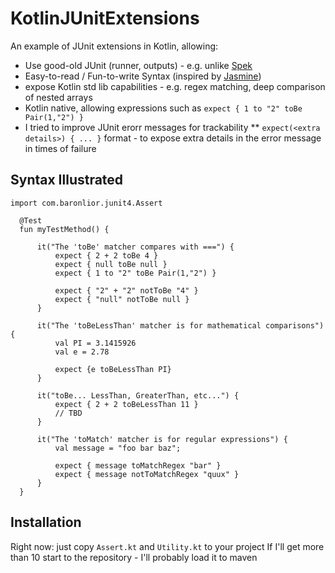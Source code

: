 # KotlinJUnitExtensions
An example of JUnit extensions in Kotlin, allowing:
* Use good-old JUnit (runner, outputs) - e.g. unlike [Spek](http://spekframework.org/)
* Easy-to-read / Fun-to-write Syntax (inspired by [Jasmine](https://jasmine.github.io/2.0/introduction.html))
* expose Kotlin std lib capabilities - e.g. regex matching, deep comparison of nested arrays
* Kotlin native, allowing expressions such as `expect { 1 to "2" toBe Pair(1,"2") } `
* I tried to improve JUnit erorr messages for trackability
** `expect(<extra details>) { ... }` format - to expose extra details in the error message in times of failure

## Syntax Illustrated
```
import com.baronlior.junit4.Assert

  @Test
  fun myTestMethod() {

      it("The 'toBe' matcher compares with ===") {
          expect { 2 + 2 toBe 4 }
          expect { null toBe null }
          expect { 1 to "2" toBe Pair(1,"2") }

          expect { "2" + "2" notToBe "4" }
          expect { "null" notToBe null }
      }

      it("The 'toBeLessThan' matcher is for mathematical comparisons") {
          val PI = 3.1415926
          val e = 2.78

          expect {e toBeLessThan PI}
      }

      it("toBe... LessThan, GreaterThan, etc...") {
          expect { 2 + 2 toBeLessThan 11 }
          // TBD
      }

      it("The 'toMatch' matcher is for regular expressions") {
          val message = "foo bar baz";

          expect { message toMatchRegex "bar" }
          expect { message notToMatchRegex "quux" }
      }
  }
```

## Installation
Right now: just copy `Assert.kt` and `Utility.kt` to your project
If I'll get more than 10 start to the repository - I'll probably load it to maven